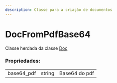 ```yaml
---
description: Classe para a criação de documentos
---
```


# DocFromPdfBase64

Classe herdada da classe [Doc](https://app.gitbook.com/s/-M4noMoX5ZGb2-RhWjjf-887967055/~/changes/193/facilitadores/sdks/sdk-typescript/classes-usadas/body/doc)

### Propriedades:

|             |        |               |
| ----------- | ------ | ------------- |
| base64\_pdf | string | Base64 do pdf |

